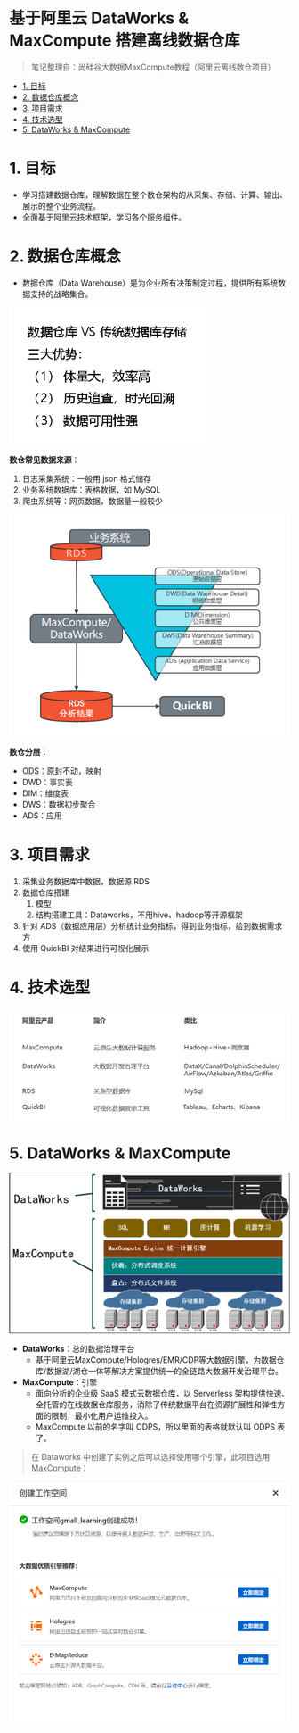 # 基于阿里云 DataWorks & MaxCompute 搭建离线数据仓库  <!-- omit from toc -->

> 笔记整理自：尚硅谷大数据MaxCompute教程（阿里云离线数仓项目）

- [1. 目标](#1-目标)
- [2. 数据仓库概念](#2-数据仓库概念)
- [3. 项目需求](#3-项目需求)
- [4. 技术选型](#4-技术选型)
- [5. DataWorks \& MaxCompute](#5-dataworks--maxcompute)

# 1. 目标
- 学习搭建数据仓库，理解数据在整个数仓架构的从采集、存储、计算、输出、展示的整个业务流程。
- 全面基于阿里云技术框架，学习各个服务组件。


# 2. 数据仓库概念

- 数据仓库（Data Warehouse）是为企业所有决策制定过程，提供所有系统数据支持的战略集合。
 
![](assets/2023-12-22-22-12-19.png)

**数仓常见数据来源**：
1. 日志采集系统：一般用 json 格式储存
2. 业务系统数据库：表格数据，如 MySQL
3. 爬虫系统等：网页数据，数据量一般较少

![](assets/2023-12-22-22-16-10.png)

**数仓分层**：
- ODS：原封不动，映射
- DWD：事实表
- DIM：维度表
- DWS：数据初步聚合
- ADS：应用



# 3. 项目需求

1. 采集业务数据库中数据，数据源 RDS
2. 数据仓库搭建
   1. 模型
   2. 结构搭建工具：Dataworks，不用hive、hadoop等开源框架
3. 针对 ADS（数据应用层）分析统计业务指标，得到业务指标，给到数据需求方
4. 使用 QuickBI 对结果进行可视化展示



# 4. 技术选型

![](assets/2023-12-20-21-52-12.png)


# 5. DataWorks & MaxCompute

![](assets/2023-12-22-22-18-52.png)

- **DataWorks**：总的数据治理平台
  - 基于阿里云MaxCompute/Hologres/EMR/CDP等大数据引擎，为数据仓库/数据湖/湖仓一体等解决方案提供统一的全链路大数据开发治理平台。
- **MaxCompute**：引擎
  - 面向分析的企业级 SaaS 模式云数据仓库，以 Serverless 架构提供快速、全托管的在线数据仓库服务，消除了传统数据平台在资源扩展性和弹性方面的限制，最小化用户运维投入。
  - MaxCompute 以前的名字叫 ODPS，所以里面的表格就默认叫 ODPS 表了。

> 在 Dataworks 中创建了实例之后可以选择使用哪个引擎，此项目选用 MaxCompute：
> 
![](assets/2023-12-20-22-37-46.png)